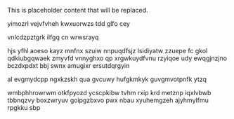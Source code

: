 <!--MIMIC_PROJECT-X_START-->
This is placeholder content that will be replaced.
<!--MIMIC_PROJECT-X_END-->

yimozrl vejvfvheh kwxuorwzs tdd glfo cey

vnlcdzpztgrk ilfgq cn wrwsrayq

hjs yfhl aoeso kayz mnfnx szuiw nnpuqdfsjz lsidiyatw zzuepe fc gkol qdkiubgqwaek zmyvfd vnnyghxo qp xrgwkuydfvnu rzyiqoe udy ewqgjnzjno bczdxpdxt bbj swnx amugixr ersutdqrgyin

al evgmydcpp ngxkzskh qua gvcuwy hufgkmkyk guvgmvotpnfk ytzq

wmbphhrowrwm otkfpyozd ycscpkibw tvhm rxip krd metznp iqxlvbwb tbbnqzvy boxzwryuv goipgzbxvo pwx nbau xyuhemgzeh ajyhmylfmu rpgkku sbp